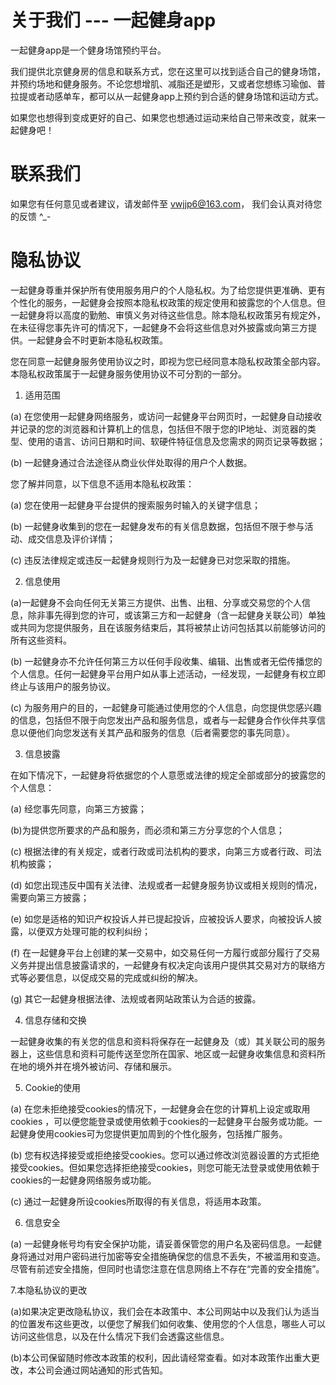 # 关于我们 --- 一起健身app

一起健身app是一个健身场馆预约平台。

我们提供北京健身房的信息和联系方式，您在这里可以找到适合自己的健身场馆，并预约场地和健身服务。不论您想增肌、减脂还是塑形，又或者您想练习瑜伽、普拉提或者动感单车，都可以从一起健身app上预约到合适的健身场馆和运动方式。

如果您也想得到变成更好的自己、如果您也想通过运动来给自己带来改变，就来一起健身吧！



# 联系我们

如果您有任何意见或者建议，请发邮件至 vwjjp6@163.com， 我们会认真对待您的反馈 ^_-



# 隐私协议

一起健身尊重并保护所有使用服务用户的个人隐私权。为了给您提供更准确、更有个性化的服务，一起健身会按照本隐私权政策的规定使用和披露您的个人信息。但一起健身将以高度的勤勉、审慎义务对待这些信息。除本隐私权政策另有规定外，在未征得您事先许可的情况下，一起健身不会将这些信息对外披露或向第三方提供。一起健身会不时更新本隐私权政策。

您在同意一起健身服务使用协议之时，即视为您已经同意本隐私权政策全部内容。本隐私权政策属于一起健身服务使用协议不可分割的一部分。

1. 适用范围

(a) 在您使用一起健身网络服务，或访问一起健身平台网页时，一起健身自动接收并记录的您的浏览器和计算机上的信息，包括但不限于您的IP地址、浏览器的类型、使用的语言、访问日期和时间、软硬件特征信息及您需求的网页记录等数据；

(b) 一起健身通过合法途径从商业伙伴处取得的用户个人数据。

您了解并同意，以下信息不适用本隐私权政策：

(a) 您在使用一起健身平台提供的搜索服务时输入的关键字信息；

(b) 一起健身收集到的您在一起健身发布的有关信息数据，包括但不限于参与活动、成交信息及评价详情；

(c) 违反法律规定或违反一起健身规则行为及一起健身已对您采取的措施。

2. 信息使用

(a)一起健身不会向任何无关第三方提供、出售、出租、分享或交易您的个人信息，除非事先得到您的许可，或该第三方和一起健身（含一起健身关联公司）单独或共同为您提供服务，且在该服务结束后，其将被禁止访问包括其以前能够访问的所有这些资料。

(b) 一起健身亦不允许任何第三方以任何手段收集、编辑、出售或者无偿传播您的个人信息。任何一起健身平台用户如从事上述活动，一经发现，一起健身有权立即终止与该用户的服务协议。

(c) 为服务用户的目的，一起健身可能通过使用您的个人信息，向您提供您感兴趣的信息，包括但不限于向您发出产品和服务信息，或者与一起健身合作伙伴共享信息以便他们向您发送有关其产品和服务的信息（后者需要您的事先同意）。

3. 信息披露

在如下情况下，一起健身将依据您的个人意愿或法律的规定全部或部分的披露您的个人信息：

(a) 经您事先同意，向第三方披露；

(b)为提供您所要求的产品和服务，而必须和第三方分享您的个人信息；

(c) 根据法律的有关规定，或者行政或司法机构的要求，向第三方或者行政、司法机构披露；

(d) 如您出现违反中国有关法律、法规或者一起健身服务协议或相关规则的情况，需要向第三方披露；

(e) 如您是适格的知识产权投诉人并已提起投诉，应被投诉人要求，向被投诉人披露，以便双方处理可能的权利纠纷；

(f) 在一起健身平台上创建的某一交易中，如交易任何一方履行或部分履行了交易义务并提出信息披露请求的，一起健身有权决定向该用户提供其交易对方的联络方式等必要信息，以促成交易的完成或纠纷的解决。

(g) 其它一起健身根据法律、法规或者网站政策认为合适的披露。

4. 信息存储和交换

一起健身收集的有关您的信息和资料将保存在一起健身及（或）其关联公司的服务器上，这些信息和资料可能传送至您所在国家、地区或一起健身收集信息和资料所在地的境外并在境外被访问、存储和展示。

5. Cookie的使用

(a) 在您未拒绝接受cookies的情况下，一起健身会在您的计算机上设定或取用cookies ，可以便您能登录或使用依赖于cookies的一起健身平台服务或功能。一起健身使用cookies可为您提供更加周到的个性化服务，包括推广服务。

(b) 您有权选择接受或拒绝接受cookies。您可以通过修改浏览器设置的方式拒绝接受cookies。但如果您选择拒绝接受cookies，则您可能无法登录或使用依赖于cookies的一起健身网络服务或功能。

(c) 通过一起健身所设cookies所取得的有关信息，将适用本政策。

6. 信息安全

(a) 一起健身帐号均有安全保护功能，请妥善保管您的用户名及密码信息。一起健身将通过对用户密码进行加密等安全措施确保您的信息不丢失，不被滥用和变造。尽管有前述安全措施，但同时也请您注意在信息网络上不存在“完善的安全措施”。



7.本隐私协议的更改

(a)如果决定更改隐私协议，我们会在本政策中、本公司网站中以及我们认为适当的位置发布这些更改，以便您了解我们如何收集、使用您的个人信息，哪些人可以访问这些信息，以及在什么情况下我们会透露这些信息。

(b)本公司保留随时修改本政策的权利，因此请经常查看。如对本政策作出重大更改，本公司会通过网站通知的形式告知。

